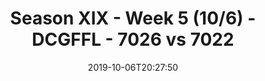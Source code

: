 ---
title: Season XIX - Week 5 (10/6) - DCGFFL - 7026 vs 7022
teams_score:
- team: 7026
  score: 40
- team: 7022
  score: 12
mvp: Donald, John
game-ball: Udochi, Delvonte
sportsperson: Antonio, Sean
season: 19
week: 5
date: '2019-10-06T20:27:50'
pageid: season-xix-week-5-10-6-7026-vs-7022
---